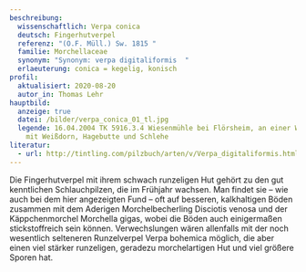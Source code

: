 ```yaml
---
beschreibung:
  wissenschaftlich: Verpa conica
  deutsch: Fingerhutverpel
  referenz: "(O.F. Müll.) Sw. 1815 "
  familie: Morchellaceae
  synonym: "Synonym: verpa digitaliformis  "
  erlaeuterung: conica = kegelig, konisch
profil:
  aktualisiert: 2020-08-20
  autor_in: Thomas Lehr
hauptbild:
  anzeige: true
  datei: /bilder/verpa_conica_01_tl.jpg
  legende: 16.04.2004 TK 5916.3.4 Wiesenmühle bei Flörsheim, an einer Wegböschung
    mit Weißdorn, Hagebutte und Schlehe
literatur:
  - url: http://tintling.com/pilzbuch/arten/v/Verpa_digitaliformis.html
---
```

Die Fingerhutverpel mit ihrem schwach runzeligen Hut gehört zu den gut kenntlichen Schlauchpilzen, die im Frühjahr wachsen. Man findet sie – wie auch bei dem hier angezeigten Fund – oft auf besseren, kalkhaltigen Böden zusammen mit dem Aderigen Morchelbecherling Disciotis venosa und der Käppchenmorchel Morchella gigas, wobei die Böden auch einigermaßen stickstoffreich sein können. Verwechslungen wären allenfalls mit der noch wesentlich selteneren Runzelverpel Verpa bohemica möglich, die aber einen viel stärker runzeligen, geradezu morchelartigen Hut und viel größere Sporen hat.

